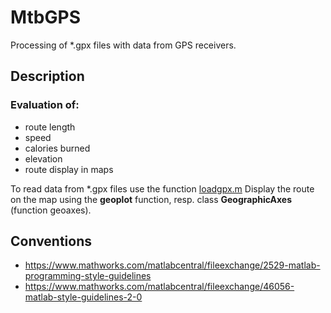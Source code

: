 # MtbGPS
Processing of *.gpx files with data from GPS receivers.

## Description
### Evaluation of:
* route length
* speed
* calories burned
* elevation
* route display in maps

To read data from *.gpx files use the function [loadgpx.m](https://cw.fel.cvut.cz/wiki/_media/courses/b0b17mtb/loadgpx.m)
Display the route on the map using the **geoplot** function, resp. class **GeographicAxes** (function geoaxes).

## Conventions
* https://www.mathworks.com/matlabcentral/fileexchange/2529-matlab-programming-style-guidelines
* https://www.mathworks.com/matlabcentral/fileexchange/46056-matlab-style-guidelines-2-0
